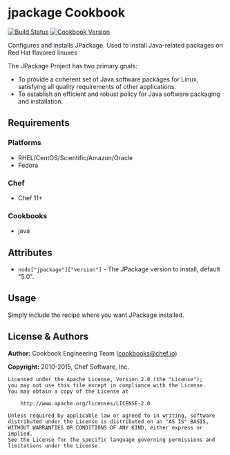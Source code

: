 # jpackage Cookbook
[![Build Status](https://travis-ci.org/chef-cookbooks/jpackage.svg?branch=master)](http://travis-ci.org/chef-cookbooks/jpackage) [![Cookbook Version](https://img.shields.io/cookbook/v/jpackage.svg)](https://supermarket.chef.io/cookbooks/jpackage)

Configures and installs JPackage.  Used to install Java-related packages on Red Hat flavored linuxes

The JPackage Project has two primary goals:
- To provide a coherent set of Java software packages for Linux, satisfying all quality requirements of other applications.
- To establish an efficient and robust policy for Java software packaging and installation.

## Requirements
### Platforms
- RHEL/CentOS/Scientific/Amazon/Oracle
- Fedora

### Chef
- Chef 11+

### Cookbooks
- java

## Attributes
- `node["jpackage"]["version"]` - The JPackage version to install, default "5.0".

## Usage
Simply include the recipe where you want JPackage installed.

## License & Authors
**Author:** Cookbook Engineering Team ([cookbooks@chef.io](mailto:cookbooks@chef.io))

**Copyright:** 2010-2015, Chef Software, Inc.

```
Licensed under the Apache License, Version 2.0 (the "License");
you may not use this file except in compliance with the License.
You may obtain a copy of the License at

    http://www.apache.org/licenses/LICENSE-2.0

Unless required by applicable law or agreed to in writing, software
distributed under the License is distributed on an "AS IS" BASIS,
WITHOUT WARRANTIES OR CONDITIONS OF ANY KIND, either express or implied.
See the License for the specific language governing permissions and
limitations under the License.
```
